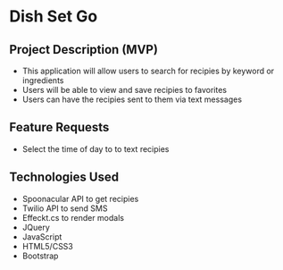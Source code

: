 # Dish Set Go

## Project Description (MVP)
- This application will allow users to search for recipies by keyword or ingredients
- Users will be able to view and save recipies to favorites
- Users can have the recipies sent to them via text messages

## Feature Requests
- Select the time of day to to text recipies

## Technologies Used
- Spoonacular API to get recipies
- Twilio API to send SMS
- Effeckt.cs to render modals
- JQuery
- JavaScript
- HTML5/CSS3
- Bootstrap
	

